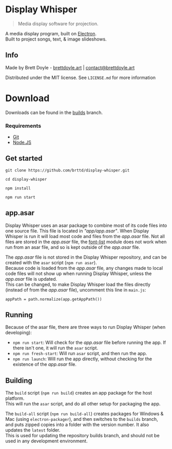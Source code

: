 # Display Whisper
> Media display software for projection.

A media display program, built on [Electron](https://electronjs.org/).  
Built to project songs, text, & image slideshows.

## Info

Made by Brett Doyle - [brettdoyle.art](https://brettdoyle.art) | [contact@brettdoyle.art](mailto:contact@brettdoyle.art?subject=Display%20Whisper)

Distributed under the MIT license. See ``LICENSE.md`` for more information

# Download
Downloads can be found in the [builds](https://github.com/brttd/display-whisper/tree/builds/latest) branch.


### Requirements
* [Git](https://git-scm.com/)
* [Node.JS](https://nodejs.org/en/)

## Get started
```
git clone https://github.com/brttd/display-whisper.git

cd display-whisper

npm install

npm run start
```

## app.asar
Display Whisper uses an asar package to combine most of its code files into one source file. This file is located in *"app/app.asar"*.
When Display Whisper is run it will load most code and files from the *app.asar* file.
Not all files are stored in the *app.asar* file, the [font-list](https://github.com/oldj/node-font-list) module does not work when run from an asar file, and so is kept outside of the *app.asar* file.  

The *app.asar* file is not stored in the Display Whisper repository, and can be created with the `asar` script (```npm run asar```).  
Because code is loaded from the *app.asar* file, any changes made to local code files will not show up when running Display Whisper, unless the *app.asar* file is updated.  
This can be changed, to make Display Whisper load the files directly (instead of from the *app.asar* file), uncomment this line in `main.js`:
```
appPath = path.normalize(app.getAppPath())
```

## Running
Because of the asar file, there are three ways to run Display Whisper (when developing):

* ```npm run start```: Will check for the *app.asar* file before running the app. If there isn't one, it will run the ```asar``` script.
* ```npm run fresh-start```: Will run `asar` script, and then run the app.
* ```npm run launch```: Will run the app directly, without checking for the existence of the *app.asar* file.

## Building

The `build` script (```npm run build```) creates an app package for the host platform.  
This will run the `asar` script, and do all other setup for packaging the app.  

The `build-all` script (```npm run build-all```) creates packages for Windows & Mac (using `electron-packager`), and then switches to the `builds` branch, and puts zipped copies into a folder with the version number. It also updates the `latest` folder.   
This is used for updating the repository builds branch, and should not be used in any development environment.